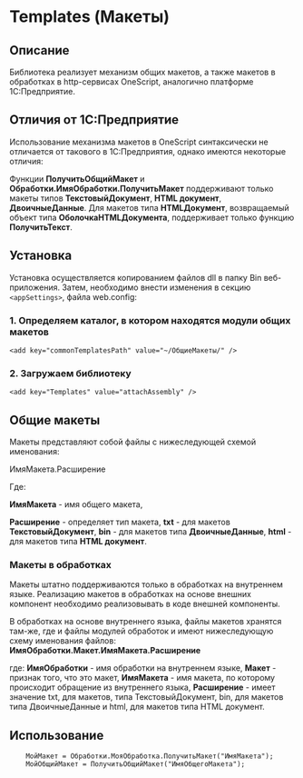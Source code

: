 ﻿# Templates (Макеты)

## Описание

Библиотека реализует механизм общих макетов, а также макетов в обработках в http-сервисах OneScript, аналогично платформе 1С:Предприятие.

## Отличия от 1С:Предприятие

Использование механизма макетов в OneScript синтаксически не отличается от такового в 1С:Предприятия, однако имеются некоторые отличия:

Функции __ПолучитьОбщийМакет__ и __Обработки.ИмяОбработки.ПолучитьМакет__ поддерживают только макеты типов __ТекстовыйДокумент__, __HTML документ__, __ДвоичныеДанные__.
Для макетов типа __HTMLДокумент__, возвращаемый объект типа __ОболочкаHTMLДокумента__, поддерживает только функцию __ПолучитьТекст__.

## Установка

Установка осуществляется копированием файлов dll в папку Bin веб-приложения.
Затем, необходимо внести изменения в секцию ```<appSettings>```, файла web.config:

### 1. Определяем каталог, в котором находятся модули общих макетов

```bsl
<add key="commonTemplatesPath" value="~/ОбщиеМакеты/" />
```

### 2. Загружаем библиотеку

```bsl
<add key="Templates" value="attachAssembly" />
```

## Общие макеты

Макеты представляют собой файлы с нижеследующей схемой именования:

ИмяМакета.Расширение

Где:

__ИмяМакета__ - имя общего макета,

__Расширение__ - определяет тип макета, __txt__ - для макетов __ТекстовыйДокумент__, __bin__ - для макетов типа __ДвоичныеДанные__, __html__ - для макетов типа __HTML документ__.


### Макеты в обработках

Макеты штатно поддерживаются только в обработках на внутреннем языке. Реализацию макетов в обработках на основе внешних компонент необходимо реализовывать в коде внешней компоненты.

В обработках на основе внутреннего языка, файлы макетов хранятся там-же, где и файлы модулей обработок и имеют нижеследующую схему именования файлов: __ИмяОбработки.Макет.ИмяМакета.Расширение__

где: __ИмяОбработки__ - имя обработки на внутреннем языке, __Макет__ - признак того, что это макет, __ИмяМакета__ - имя макета, по которому происходит обращение из внутреннего языка, __Расширение__ - имеет значение txt, для макетов, типа ТекстовыйДокумент, bin, для макетов типа ДвоичныеДанные и html, для макетов типа HTML документ.


## Использование

```bsl
	МойМакет = Обработки.МояОбработка.ПолучитьМакет("ИмяМакета");
	МойОбщийМакет = ПолучитьОбщийМакет("ИмяОбщегоМакета");
```